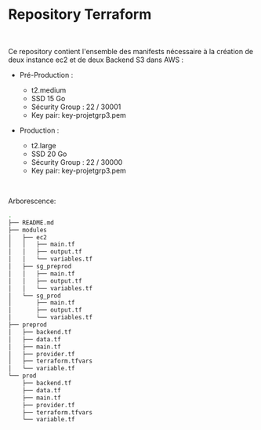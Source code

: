 # Repository Terraform

<br>

Ce repository contient l'ensemble des manifests nécessaire à la création 
de deux instance ec2 et de deux Backend S3 dans AWS :

* Pré-Production :
  - t2.medium
  - SSD 15 Go
  - Sécurity Group : 22 / 30001
  - Key pair: key-projetgrp3.pem
 
* Production :
  - t2.large
  - SSD 20 Go
  - Sécurity Group : 22 / 30000
  - Key pair: key-projetgrp3.pem

<br>

Arborescence:

```sh
.
├── README.md
├── modules
│   ├── ec2
│   │   ├── main.tf
│   │   ├── output.tf
│   │   └── variables.tf
│   ├── sg_preprod
│   │   ├── main.tf
│   │   ├── output.tf
│   │   └── variables.tf
│   └── sg_prod
│       ├── main.tf
│       ├── output.tf
│       └── variables.tf
├── preprod
│   ├── backend.tf
│   ├── data.tf
│   ├── main.tf
│   ├── provider.tf
│   ├── terraform.tfvars
│   └── variable.tf
└── prod
    ├── backend.tf
    ├── data.tf
    ├── main.tf
    ├── provider.tf
    ├── terraform.tfvars
    └── variable.tf
```
